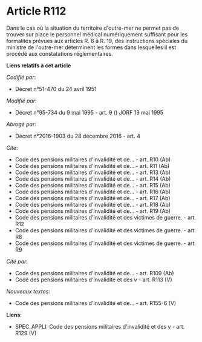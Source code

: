 # Article R112

Dans le cas où la situation du territoire d'outre-mer ne permet pas de trouver sur place le personnel médical numériquement
suffisant pour les formalités prévues aux articles R. 8 à R. 19, des instructions spéciales du ministre de l'outre-mer
déterminent les formes dans lesquelles il est procédé aux constatations réglementaires.

**Liens relatifs à cet article**

_Codifié par_:

  - Décret n°51-470 du 24 avril 1951

_Modifié par_:

  - Décret n°95-734 du 9 mai 1995 - art. 9 () JORF 13 mai 1995

_Abrogé par_:

  - Décret n°2016-1903 du 28 décembre 2016 - art. 4

_Cite_:

  - Code des pensions militaires d'invalidité et de... - art. R10 (Ab)
  - Code des pensions militaires d'invalidité et de... - art. R11 (Ab)
  - Code des pensions militaires d'invalidité et de... - art. R13 (Ab)
  - Code des pensions militaires d'invalidité et de... - art. R14 (Ab)
  - Code des pensions militaires d'invalidité et de... - art. R15 (Ab)
  - Code des pensions militaires d'invalidité et de... - art. R16 (Ab)
  - Code des pensions militaires d'invalidité et de... - art. R17 (Ab)
  - Code des pensions militaires d'invalidité et de... - art. R18 (Ab)
  - Code des pensions militaires d'invalidité et de... - art. R19 (Ab)
  - Code des pensions militaires d'invalidité et des victimes de guerre. - art. R12
  - Code des pensions militaires d'invalidité et des victimes de guerre. - art. R8
  - Code des pensions militaires d'invalidité et des victimes de guerre. - art. R9

_Cité par_:

  - Code des pensions militaires d'invalidité et de... - art. R109 (Ab)
  - Code des pensions militaires d'invalidité et des v - art. R113 (V)

_Nouveaux textes_:

  - Code des pensions militaires d'invalidité et de... - art. R155-6 (V)

**Liens**:

  - SPEC_APPLI: Code des pensions militaires d'invalidité et des v - art. R129 (V)
